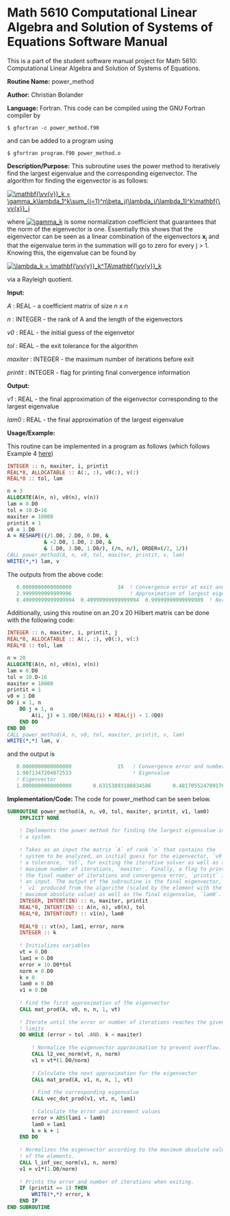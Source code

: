 # Math 5610 Computational Linear Algebra and Solution of Systems of Equations Software Manual

This is a part of the student software manual project for Math 5610: Computational Linear Algebra and Solution of Systems of Equations. 

**Routine Name:**          power_method

**Author:** Christian Bolander

**Language:** Fortran. This code can be compiled using the GNU Fortran compiler by

```$ gfortran -c power_method.f90```

and can be added to a program using

```$ gfortran program.f90 power_method.o ``` 

**Description/Purpose:** This subroutine uses the power method to iteratively find the largest eigenvalue and the corresponding eigenvector. The algorithm for finding the eigenvector is as follows:

<a href="https://www.codecogs.com/eqnedit.php?latex=\mathbf{\vv{v}}_k&space;=&space;\gamma_k\lambda_1^k\sum_{j=1}^n\beta_j(\lambda_j/\lambda_1)^k\mathbf{\vv{x}}_j" target="_blank"><img src="https://latex.codecogs.com/gif.latex?\mathbf{\vv{v}}_k&space;=&space;\gamma_k\lambda_1^k\sum_{j=1}^n\beta_j(\lambda_j/\lambda_1)^k\mathbf{\vv{x}}_j" title="\mathbf{\vv{v}}_k = \gamma_k\lambda_1^k\sum_{j=1}^n\beta_j(\lambda_j/\lambda_1)^k\mathbf{\vv{x}}_j" /></a>

where <a href="https://www.codecogs.com/eqnedit.php?latex=\gamma_k" target="_blank"><img src="https://latex.codecogs.com/gif.latex?\gamma_k" title="\gamma_k" /></a> is some normalization coefficient that guarantees that the norm of the eigenvector is one. Essentially this shows that the eigenvector can be seen as a linear combination of the eigenvectors **x**<sub>j</sub> and that the eigenvalue term in the summation will go to zero for every j > 1. Knowing this, the eigenvalue can be found by

<a href="https://www.codecogs.com/eqnedit.php?latex=\lambda_k&space;=&space;\mathbf{\vv{v}}_k^TA\mathbf{\vv{v}}_k" target="_blank"><img src="https://latex.codecogs.com/gif.latex?\lambda_k&space;=&space;\mathbf{\vv{v}}_k^TA\mathbf{\vv{v}}_k" title="\lambda_k = \mathbf{\vv{v}}_k^TA\mathbf{\vv{v}}_k" /></a>

via a Rayleigh quotient.

**Input:** 

*A* : REAL - a coefficient matrix of size *n* x *n*

*n* : INTEGER - the rank of A and the length of the eigenvectors

*v0* : REAL - the initial guess of the eigenvetor

*tol* : REAL - the exit tolerance for the algorithm

*maxiter* : INTEGER - the maximum number of iterations before exit

*printit* : INTEGER - flag for printing final convergence information

**Output:** 

*v1* : REAL - the final approximation of the eigenvector corresponding to the largest eigenvalue

*lam0* : REAL - the final approximation of the largest eigenvalue

**Usage/Example:**

This routine can be implemented in a program as follows (which follows Example 4 [here](<http://ergodic.ugr.es/cphys/LECCIONES/FORTRAN/power_method.pdf>))

```fortran
INTEGER :: n, maxiter, i, printit
REAL*8, ALLOCATABLE :: A(:, :), v0(:), v(:)
REAL*8 :: tol, lam

n = 3
ALLOCATE(A(n, n), v0(n), v(n))
lam = 0.D0
tol = 10.D-16
maxiter = 10000
printit = 1
v0 = 1.D0
A = RESHAPE((/1.D0, 2.D0, 0.D0, &
			& -2.D0, 1.D0, 2.D0, &
			& 1.D0, 3.D0, 1.D0/), (/n, n/), ORDER=(/2, 1/))
CALL power_method(A, n, v0, tol, maxiter, printit, v, lam)
WRITE(*,*) lam, v
```

The outputs from the above code:

```fortran
   0.0000000000000000               34  ! Convergence error at exit and the exit iterations
   2.9999999999999996                   ! Approximation of largest eigenvalue
   0.49999999999999994  0.49999999999999994  0.99999999999999989  ! Normalized eigenvector
```

Additionally, using this routine on an 20 x 20 Hilbert matrix can be done with the following code:

```fortran
INTEGER :: n, maxiter, i, printit, j
REAL*8, ALLOCATABLE :: A(:, :), v0(:), v(:)
REAL*8 :: tol, lam

n = 20
ALLOCATE(A(n, n), v0(n), v(n))
lam = 0.D0
tol = 10.D-16
maxiter = 10000
printit = 1
v0 = 1.D0
DO i = 1, n
	DO j = 1, n
		A(i, j) = 1.0D0/(REAL(i) + REAL(j) - 1.0D0)
	END DO
END DO
CALL power_method(A, n, v0, tol, maxiter, printit, v, lam)
WRITE(*,*) lam, v
```

and the output is

```fortran
   0.0000000000000000               15   ! Convergence error and number of iterations
   1.9071347204072533                    ! Eigenvalue
   ! Eigenvector
   1.0000000000000000       0.63153893180834586       0.48170552470917699       0.39577939404225121       0.33864052058721722       0.29732839459896360       0.26579806044172338       0.24080108268105982       0.22041627505509773       0.20342569216373199       0.18901536311290157       0.17661823144515848       0.16582577118835690       0.15633539873115412       0.14791772253568922       0.14039535584329460       0.13362876033883500       0.12750652172661470       0.12193850695620556       0.11685094644504723 
```



**Implementation/Code:** The code for power_method can be seen below.

```fortran
SUBROUTINE power_method(A, n, v0, tol, maxiter, printit, v1, lam0)
	IMPLICIT NONE
	
	! Implements the power method for finding the largest eigenvalue in
	! a system.
	
	! Takes as an input the matrix `A` of rank `n` that contains the
	! system to be analyzed, an initial guess for the eigenvector, `v0`,
	! a tolerance, `tol`, for exiting the iterative solver as well as a
	! maximum number of iterations, `maxiter`. Finally, a flag to print
	! the final number of iterations and convergence error, `printit` is
	! an input. The output of the subroutine is the final eigenvector,
	! `v1` produced from the algorithm (scaled by the element with the
	! maximum absolute value) as well as the final eigenvalue, `lam0`. 
	INTEGER, INTENT(IN) :: n, maxiter, printit
	REAL*8, INTENT(IN) :: A(n, n), v0(n), tol
	REAL*8, INTENT(OUT) :: v1(n), lam0
	
	REAL*8 :: vt(n), lam1, error, norm
	INTEGER :: k
	
	! Initializes variables
	vt = 0.D0
	lam1 = 0.D0
	error = 10.D0*tol
	norm = 0.D0
	k = 0
	lam0 = 0.D0
	v1 = 0.D0
	
	! Find the first approximation of the eigenvector
	CALL mat_prod(A, v0, n, n, 1, vt)
	
	! Iterate until the error or number of iterations reaches the given
	! limits
	DO WHILE (error > tol .AND. k < maxiter)
		
		! Normalize the eigenvector approximation to prevent overflow.
		CALL l2_vec_norm(vt, n, norm)
		v1 = vt*(1.D0/norm)
		
		! Calculate the next approximation for the eigenvector
		CALL mat_prod(A, v1, n, n, 1, vt)
		
		! Find the corresponding eigenvalue
		CALL vec_dot_prod(v1, vt, n, lam1)
		
		! Calculate the error and increment values
		error = ABS(lam1 - lam0)
		lam0 = lam1
		k = k + 1
	END DO
	
	! Normalizes the eigenvector according to the maximum absolute value
	! of the elements.
	CALL l_inf_vec_norm(v1, n, norm)
	v1 = v1*(1.D0/norm)
	
	! Prints the error and number of iterations when exiting.
	IF (printit == 1) THEN
		WRITE(*,*) error, k
	END IF
END SUBROUTINE
```
